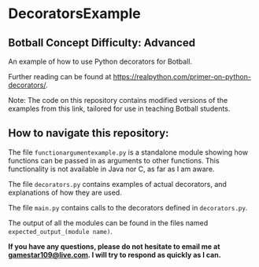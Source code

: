 # DecoratorsExample
## Botball Concept Difficulty: Advanced
An example of how to use Python decorators for Botball.

Further reading can be found at https://realpython.com/primer-on-python-decorators/.

Note: The code on this repository contains modified versions of the examples from this link, tailored for use in teaching Botball students.

## How to navigate this repository:
The file `functionargumentexample.py` is a standalone module showing how functions can be passed in as arguments to other functions. This functionality is not available in Java nor C, as far as I am aware.

The file `decorators.py` contains examples of actual decorators, and explanations of how they are used.

The file `main.py` contains calls to the decorators defined in `decorators.py`.

The output of all the modules can be found in the files named `expected_output_(module name)`.

**If you have any questions, please do not hesitate to email me at gamestar109@live.com. I will try to respond as quickly as I can.**
